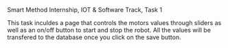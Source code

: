 Smart Method Internship,
IOT & Software Track,
Task 1

This task inculdes a page that controls the motors values through sliders
as well as an on/off button to start and stop the robot. 
All the values will be transfered to the database once you click on the save button.
